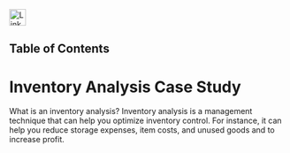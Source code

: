 <a href="https://www.linkedin.com/in/kshitija-chilbule-b98515309/" target="_blank">
  <img src="https://img.shields.io/badge/LinkedIn-Connect-blue?style=flat&logo=linkedin" alt="LinkedIn Badge" style="height: 30px; width: auto;">
</a>

## Table of Contents

# Inventory Analysis Case Study
What is an inventory analysis? Inventory analysis is a management technique that can help you optimize inventory control. For instance, it can help you reduce storage expenses, item costs, and unused goods and to increase profit.

